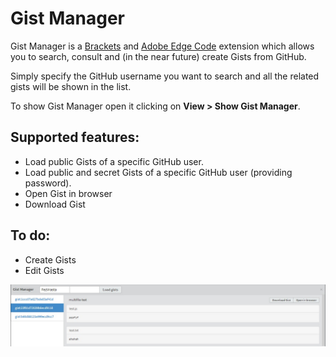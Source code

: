 # Gist Manager

Gist Manager is a [Brackets](https://github.com/adobe/brackets) and [Adobe Edge Code](http://html.adobe.com/edge/code/) extension which allows you to search, consult and (in the near future) create Gists from GitHub.  

Simply specify the GitHub username you want to search and all the related gists will be shown in the list.

To show Gist Manager open it clicking on **View > Show Gist Manager**.

## Supported features:
- Load public Gists of a specific GitHub user.
- Load public and secret Gists of a specific GitHub user (providing password).
- Open Gist in browser
- Download Gist

## To do:
- Create Gists
- Edit Gists

![preview](/readmefiles/preview.jpg)
